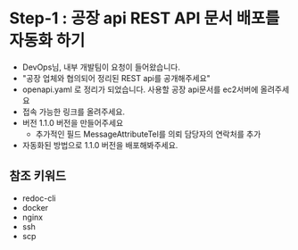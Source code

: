 # Step-1 : 공장 api REST API 문서 배포를 자동화 하기

- DevOps님, 내부 개발팀이 요청이 들어왔습니다.
- "공장 업체와 협의되어 정리된 REST api를 공개해주세요"
- openapi.yaml 로 정리가 되었습니다. 사용할 공장 api문서를 ec2서버에 올려주세요
- 접속 가능한 링크를 올려주세요. 
- 버전 1.1.0 버전을 만들어주세요 
    - 추가적인 필드 MessageAttributeTel를 의뢰 담당자의 연락처를 추가 
- 자동화된 방법으로 1.1.0 버전을 배포해봐주세요. 

## 참조 키워드
- redoc-cli
- docker
- nginx
- ssh
- scp
